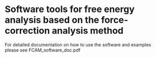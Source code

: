 # Software tools for free energy analysis based on the force-correction analysis method
For detailed documentation on how to use the software and examples please see FCAM_software_doc.pdf
